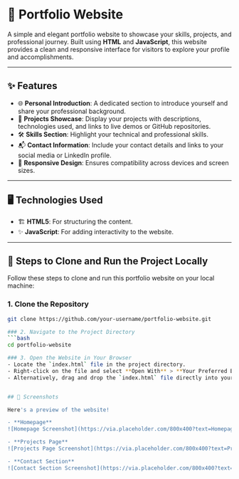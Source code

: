# 🌟 Portfolio Website  

A simple and elegant portfolio website to showcase your skills, projects, and professional journey. Built using **HTML** and **JavaScript**, this website provides a clean and responsive interface for visitors to explore your profile and accomplishments.

---

## ✨ Features  

- 🌐 **Personal Introduction**: A dedicated section to introduce yourself and share your professional background.  
- 💼 **Projects Showcase**: Display your projects with descriptions, technologies used, and links to live demos or GitHub repositories.  
- 🛠️ **Skills Section**: Highlight your technical and professional skills.  
- 📬 **Contact Information**: Include your contact details and links to your social media or LinkedIn profile.  
- 📱 **Responsive Design**: Ensures compatibility across devices and screen sizes.  

---

## 🖥️ Technologies Used  

- 🏗️ **HTML5**: For structuring the content.  
- ✨ **JavaScript**: For adding interactivity to the website.  

---

## 🚀 Steps to Clone and Run the Project Locally  

Follow these steps to clone and run this portfolio website on your local machine:

### 1. Clone the Repository  
```bash  
git clone https://github.com/your-username/portfolio-website.git  

### 2. Navigate to the Project Directory  
```bash  
cd portfolio-website  

### 3. Open the Website in Your Browser  
- Locate the `index.html` file in the project directory.  
- Right-click on the file and select **Open With** > **Your Preferred Browser** (e.g., Chrome, Firefox, Edge).  
- Alternatively, drag and drop the `index.html` file directly into your browser window.  


## 📸 Screenshots  

Here's a preview of the website!  

- **Homepage**  
![Homepage Screenshot](https://via.placeholder.com/800x400?text=Homepage)  

- **Projects Page**  
![Projects Page Screenshot](https://via.placeholder.com/800x400?text=Projects+Page)  

- **Contact Section**  
![Contact Section Screenshot](https://via.placeholder.com/800x400?text=Contact+Section)  